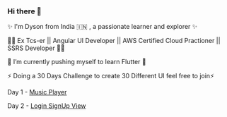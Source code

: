 ### Hi there 👋

✨ I'm Dyson from India 🇮🇳 , a passionate learner and explorer ✨

🧑‍💻 Ex Tcs-er || Angular UI Developer || AWS Certified Cloud Practioner  || SSRS Developer 🧑‍💻

🌱 I’m currently pushing myself to learn Flutter 🌱

⚡ Doing a 30 Days Challenge to create 30 Different UI feel free to join⚡ 

Day 1 - [Music Player](https://github.com/DysonThomas/Music-Player-UI)

Day 2 - [Login SignUp View](https://github.com/DysonThomas/Login-UI)


